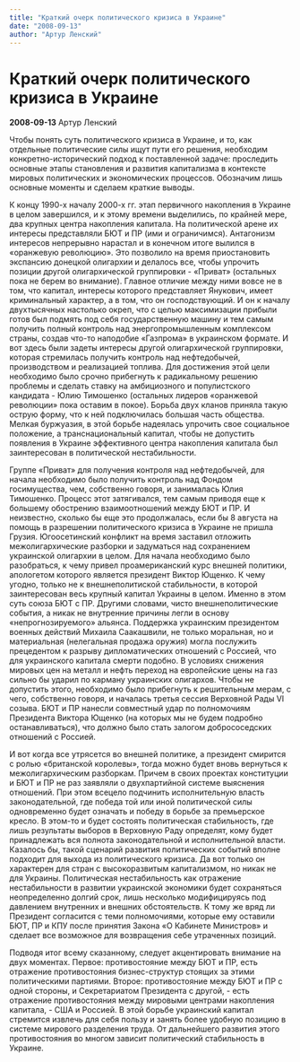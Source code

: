 ```yaml
---
title: "Краткий очерк политического кризиса в Украине"
date: "2008-09-13"
author: "Артур Ленский"
---
```


# Краткий очерк политического кризиса в Украине

**2008-09-13** Артур Ленский

Чтобы понять суть политического кризиса в Украине, и то, как отдельные политические силы ищут пути его решения, необходим конкретно-исторический подход к поставленной задаче: проследить основные этапы становления и развития капитализма в контексте мировых политических и экономических процессов. Обозначим лишь основные моменты и сделаем краткие выводы.

К концу 1990-х началу 2000-х гг. этап первичного накопления в Украине в целом завершился, и к этому времени выделились, по крайней мере, два крупных центра накопления капитала. На политической арене их интересы представляли БЮТ и ПР (ими и ограничимся). Антагонизм интересов непрерывно нарастал и в конечном итоге вылился в «оранжевую революцию». Это позволило на время приостановить экспансию донецкой олигархии и делалось все, чтобы упрочить позиции другой олигархической группировки - «Приват» (остальных пока не берем во внимание). Главное отличие между ними вовсе не в том, что капитал, интересы которого представляет Янукович, имеет криминальный характер, а в том, что он господствующий. И он к началу двухтысячных настолько окреп, что с целью максимизации прибыли готов был подмять под себя государственную машину и тем самым получить полный контроль над энергопромышленным комплексом страны, создав что-то наподобие «Газпрома» в украинском формате. И вот здесь были задеты интересы другой олигархической группировки, которая стремилась получить контроль над нефтедобычей, производством и реализацией топлива. Для достижения этой цели необходимо было срочно прибегнуть к радикальному решению проблемы и сделать ставку на амбициозного и популистского кандидата - Юлию Тимошенко (остальных лидеров «оранжевой революции» пока оставим в покое). Борьба двух кланов приняла такую острую форму, что к ней подключилась большая часть общества. Мелкая буржуазия, в этой борьбе надеялась упрочить свое социальное положение, а транснациональный капитал, чтобы не допустить появления в Украине эффективного центра накопления капитала был заинтересован в политической нестабильности.

Группе «Приват» для получения контроля над нефтедобычей, для начала необходимо было получить контроль над Фондом госимущества, чем, собственно говоря, и занималась Юлия Тимошенко. Процесс этот затягивался, тем самым приводя еще к большему обострению взаимоотношений между БЮТ и ПР. И неизвестно, сколько бы еще это продолжалась, если бы 8 августа на помощь в разрешении политического кризиса в Украине не пришла Грузия. Югоосетинский конфликт на время заставил отложить межолигархические разборки и задуматься над сохранением украинской олигархии в целом. Для начала необходимо было разобраться, к чему привел проамериканский курс внешней политики, апологетом которого является президент Виктор Ющенко. К чему угодно, только не к внешнеполитиской стабильности, в которой заинтересован весь крупный капитал Украины в целом. Именно в этом суть союза БЮТ с ПР. Другими словами, чисто внешнеполитические события, а никак не внутренние причины легли в основу «непрогнозируемого» альянса. Поддержка украинским президентом военных действий Михаила Саакашвили, не только моральная, но и материальная (нелегальная продажа оружия) могла послужить прецедентом к разрыву дипломатических отношений с Россией, что для украинского капитала смерти подобно. В условиях снижения мировых цен на металл и нефть переход на европейские цены на газ сильно бы ударил по карману украинских олигархов. Чтобы не допустить этого, необходимо было прибегнуть к решительным мерам, с чего, собственно говоря, и началась третья сессия Верховной Рады VI созыва. БЮТ и ПР нанесли совместный удар по полномочиям Президента Виктора Ющенко (на которых мы не будем подробно останавливаться), что должно было стать залогом добрососедских отношений с Россией.

И вот когда все утрясется во внешней политике, а президент смирится с ролью «британской королевы», тогда можно будет вновь вернуться к межолигархическим разборкам. Причем в своих проектах конституции и БЮТ и ПР не раз заявляли о двухпартийной системе выяснения отношений. При этом всецело подчинить исполнительную власть законодательной, где победа той или иной политической силы одновременно будет означать и победу в борьбе за премьерское кресло. В этом-то и будет состоять политическая стабильность, где лишь результаты выборов в Верховную Раду определят, кому будет принадлежать вся полнота законодательной и исполнительной власти. Казалось бы, такой сценарий развития политических событий вполне подходит для выхода из политического кризиса. Да вот только он характерен для стран с высокоразвитым капитализмом, но никак не для Украины. Политическая нестабильность как отражение нестабильности в развитии украинской экономики будет сохраняться неопределенно долгий срок, лишь несколько модифицируясь под давлением внутренних и внешних обстоятельств. К тому же вряд ли Президент согласится с теми полномочиями, которые ему оставили БЮТ, ПР и КПУ после принятия Закона «О Кабинете Министров» и сделает все возможное для возвращения себе утраченных позиций.

Подводя итог всему сказанному, следует акцентировать внимание на двух моментах. Первое: противостояние между БЮТ и ПР, есть отражение противостояния бизнес-структур стоящих за этими политическими партиями. Второе: противостояние между БЮТ и ПР с одной стороны, и Секретариатом Президента с другой, - есть отражение противостояния между мировыми центрами накопления капитала, - США и Россией. В этой борьбе украинский капитал стремится извлечь для себя пользу и занять более удобную позицию в системе мирового разделения труда. От дальнейшего развития этого противостояния во многом зависит политический стабильность в Украине.